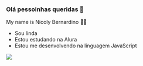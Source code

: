 ### Olá pessoinhas queridas 🖤

My name is Nicoly Bernardino 🧚‍♀️

 - Sou linda
 - Estou estudando na Alura
 - Estou me desenvolvendo na linguagem JavaScript
 
[![](https://img.shields.io/badge/Instagram-E4405F?style=for-the-badge&logo=instagram&logoColor=white)](https://www.instagram.com/nicbernardino_/)
